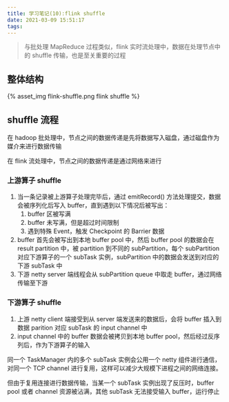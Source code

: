 ```yaml
---
title: 学习笔记(10):flink shuffle
date: 2021-03-09 15:51:17
tags:
---
```


> 与批处理 MapReduce 过程类似，flink 实时流处理中，数据在处理节点中的 shuffle 传输，也是至关重要的过程



## 整体结构

{% asset_img flink-shuffle.png flink shuffle %}

<!-- more -->



## shuffle 流程

在 hadoop 批处理中，节点之间的数据传递是先将数据写入磁盘，通过磁盘作为媒介来进行数据传输

在 flink 流处理中，节点之间的数据传递是通过网络来进行



### 上游算子 shuffle

1. 当一条记录被上游算子处理完毕后，通过 emitRecord() 方法处理提交，数据会被序列化后写入 buffer，直到遇到以下情况后被写出：
   1. buffer 区被写满
   2. buffer 未写满，但是超过时间限制
   3. 遇到特殊 Event，触发 Checkpoint 的 Barrier 数据
2. buffer 首先会被写出到本地 buffer pool 中，然后 buffer pool 的数据会在 result partition 中，被 partition 到不同的 subPartition，每个 subPartition 对应下游算子的一个 subTask 实例，subPartition 中的数据会发送到对应的下游 subTask 中
3. 下游 netty server 端线程会从 subPartition queue 中取走 buffer，通过网络传输至下游



### 下游算子 shuffle

1. 上游 netty client 端接受到从 server 端发送来的数据后，会将 buffer 插入到数据 parition 对应 subTask 的 input channel 中
2. input channel 中的 buffer 数据会被拷贝到本地 buffer pool，然后经过反序列后，作为下游算子的输入



同一个 TaskManager 内的多个 subTask 实例会公用一个 netty 组件进行通信，对同一个 TCP channel 进行复用，这样可以减少大规模下进程之间的网络连接。

但由于复用连接进行数据传输，当某一个 subTask 实例出现了反压时，buffer pool 或者 channel 资源被沾满，其他 subTask 无法接受输入 buffer，运行停止
